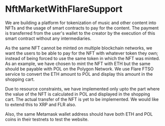 # NftMarketWithFlareSupport

We are building a platform for tokenization of music and other content into NFTs and the usage of smart contracts to pay for the content. The payment is transferred from the user's wallet to the creator by the execution of this smart contract without any intermediaries.

As the same NFT cannot be minted on multiple blockchain networks, we want the users to be able to pay for the NFT with whatever token they own; instead of being forced to use the same token in which the NFT was minted. As an example, we have chosen to mint the NFT with ETH but the same should be payable with POL on the Polygon Network. We use Flare FTSO service to convert the ETH amount to POL and display this amount in the shopping cart. 

Due to resource constraints, we have implemented only upto the part where the value of the NFT is calculated in POL and displayed in the shopping cart. The actual transfer of the NFT is yet to be implemented. We would like to extend this to XRP and FLR also. 

Also, the same Metamask wallet address should have both ETH and POL coins in their testnets to test the website. 

